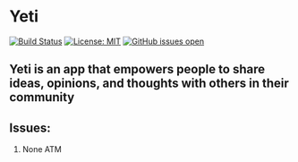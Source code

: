 # Yeti
[![Build Status](https://travis-ci.com/leshawn-rice/yeti.svg?branch=main)](https://travis-ci.com/leshawn-rice/yeti) [![License: MIT](https://img.shields.io/badge/License-MIT-yellow.svg)](https://opensource.org/licenses/MIT) [![GitHub issues open](https://img.shields.io/github/issues/leshawn-rice/grabaphone)](https://github.com/leshawn-rice/yeti/issues)

## Yeti is an app that empowers people to share ideas, opinions, and thoughts with others in their community

## Issues:

1. None ATM